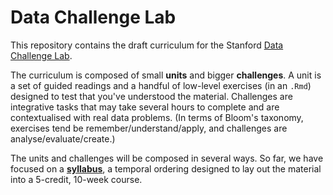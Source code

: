 # Data Challenge Lab

This repository contains the draft curriculum for the Stanford [Data Challenge Lab](https://datalab.stanford.edu).

The curriculum is composed of small __units__ and bigger __challenges__. A unit is a set of guided readings and a handful of low-level exercises (in an `.Rmd`) designed to test that you've understood the material. Challenges are integrative tasks that may take several hours to complete and are contextualised with real data problems. (In terms of Bloom's taxonomy, exercises tend be remember/understand/apply, and challenges are analyse/evaluate/create.)

The units and challenges will be composed in several ways. So far, we have focused on a __[syllabus](http://dcl-2017-01.github.io/syllabus/)__, a temporal ordering designed to lay out the material into a 5-credit, 10-week course. 
